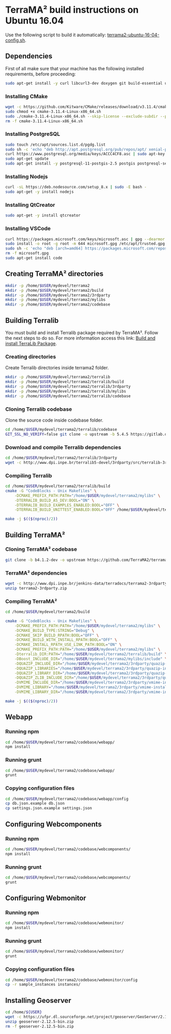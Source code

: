 # TerraMA² build instructions on Ubuntu 16.04

Use the following script to build it automatically: [terrama2-ubuntu-16-04-config.sh](install/terrama2-ubuntu-16-04-config.sh).

## Dependencies

First of all make sure that your machine has the following installed requirements, before proceeding:

```bash
sudo apt-get install -y curl libcurl3-dev doxygen git build-essential unzip locales supervisor libpython2.7-dev libproj-dev libgeos++-dev libssl-dev libxerces-c-dev screen graphviz gnutls-bin gsasl libgsasl7 libghc-gsasl-dev libgnutls-dev zlib1g-dev debhelper devscripts ssh openssh-server libpq-dev openjdk-8-jdk python-psycopg2
```

### Installing CMake

```bash
wget -c https://github.com/Kitware/CMake/releases/download/v3.11.4/cmake-3.11.4-Linux-x86_64.sh
sudo chmod +x cmake-3.11.4-Linux-x86_64.sh
sudo ./cmake-3.11.4-Linux-x86_64.sh --skip-license --exclude-subdir --prefix=/usr/local
rm -f cmake-3.11.4-Linux-x86_64.sh
```

### Installing PostgreSQL

```bash
sudo touch /etc/apt/sources.list.d/pgdg.list
sudo sh -c 'echo "deb http://apt.postgresql.org/pub/repos/apt/ xenial-pgdg main" > /etc/apt/sources.list.d/pgdg.list'
curl https://www.postgresql.org/media/keys/ACCC4CF8.asc | sudo apt-key add -
sudo apt-get update
sudo apt-get install -y postgresql-11-postgis-2.5 postgis postgresql-server-dev-11 pgadmin4
```

### Installing Nodejs

```bash
curl -sL https://deb.nodesource.com/setup_8.x | sudo -E bash -
sudo apt-get -y install nodejs
```

### Installing QtCreator

```bash
sudo apt-get -y install qtcreator
```

### Installing VSCode

```bash
curl https://packages.microsoft.com/keys/microsoft.asc | gpg --dearmor > microsoft.gpg
sudo install -o root -g root -m 644 microsoft.gpg /etc/apt/trusted.gpg.d/
sudo sh -c 'echo "deb [arch=amd64] https://packages.microsoft.com/repos/vscode stable main" > /etc/apt/sources.list.d/vscode.list'
rm -f microsoft.gpg
sudo apt-get install code
```

## Creating TerraMA² directories

```bash
mkdir -p /home/$USER/mydevel/terrama2
mkdir -p /home/$USER/mydevel/terrama2/build
mkdir -p /home/$USER/mydevel/terrama2/3rdparty
mkdir -p /home/$USER/mydevel/terrama2/mylibs
mkdir -p /home/$USER/mydevel/terrama2/codebase
```

## Building Terralib

You must build and install Terralib package required by TerraMA². Follow the next steps to do so. For more information access this link: [Build and install TerraLib Package](http://www.dpi.inpe.br/terralib5/wiki/doku.php?id=wiki:documentation:devguide#downloading_the_source_code_and_building_instructions).

### Creating directories

Create Terralib directories inside terrama2 folder.

```bash
mkdir -p /home/$USER/mydevel/terrama2/terralib
mkdir -p /home/$USER/mydevel/terrama2/terralib/build
mkdir -p /home/$USER/mydevel/terrama2/terralib/3rdparty
mkdir -p /home/$USER/mydevel/terrama2/terralib/mylibs
mkdir -p /home/$USER/mydevel/terrama2/terralib/codebase
```

### Cloning Terralib codebase

Clone the source code inside codebase folder.

```bash
cd /home/$USER/mydevel/terrama2/terralib/codebase
GIT_SSL_NO_VERIFY=false git clone -o upstream -b 5.4.5 https://gitlab.dpi.inpe.br/terralib/terralib.git .
```

### Download and compile Terralib dependencies

```bash
cd /home/$USER/mydevel/terrama2/terralib/3rdparty
wget -c http://www.dpi.inpe.br/terralib5-devel/3rdparty/src/terralib-3rdparty-linux-ubuntu-16.04.tar.gz TERRALIB_DEPENDENCIES_DIR="/home/$USER/mydevel/terrama2/mylibs" /home/$USER/mydevel/terrama2/terralib/codebase/install/install-3rdparty-linux-ubuntu-16.04.sh
```

### Compiling Terralib

```bash
cd /home/$USER/mydevel/terrama2/terralib/build
cmake -G "CodeBlocks - Unix Makefiles" \
	-DCMAKE_PREFIX_PATH:PATH="/home/$USER/mydevel/terrama2/mylibs" \
	-DTERRALIB_BUILD_AS_DEV:BOOL="ON" \
	-DTERRALIB_BUILD_EXAMPLES_ENABLED:BOOL="OFF" \
	-DTERRALIB_BUILD_UNITTEST_ENABLED:BOOL="OFF" /home/$USER/mydevel/terrama2/terralib/build/cmake

make -j $(($(nproc)/2))
```

## Building TerraMA²

### Cloning TerraMA² codebase

```bash
git clone -b b4.1.2-dev -o upstream https://github.com/TerraMA2/terrama2.git /home/$USER/mydevel/terrama2/codebase
```

### TerraMA² dependencies

```bash
wget -c http://www.dpi.inpe.br/jenkins-data/terradocs/terrama2-3rdparty.zip
unzip terrama2-3rdparty.zip
```

### Compiling TerraMA²

```bash
cd /home/$USER/mydevel/terrama2/build

cmake -G "CodeBlocks - Unix Makefiles" \
	-DCMAKE_PREFIX_PATH:PATH="/home/$USER/mydevel/terrama2/mylibs" \
	-DCMAKE_BUILD_TYPE:STRING="Debug" \
	-DCMAKE_SKIP_BUILD_RPATH:BOOL="OFF" \
	-DCMAKE_BUILD_WITH_INSTALL_RPATH:BOOL="OFF" \
	-DCMAKE_INSTALL_RPATH_USE_LINK_PATH:BOOL="ON" \
	-DCMAKE_PREFIX_PATH:PATH="/home/$USER/mydevel/terrama2/mylibs" \
	-Dterralib_DIR:PATH="/home/$USER/mydevel/terrama2/terralib/build" \
	-DBoost_INCLUDE_DIR="/home/$USER/mydevel/terrama2/mylibs/include" \
	-DQUAZIP_INCLUDE_DIR="/home/$USER/mydevel/terrama2/3rdparty/quazip-install/include/quazip" \
	-DQUAZIP_LIBRARIES="/home/$USER/mydevel/terrama2/3rdparty/quazip-install/lib/libquazip.so" \
	-DQUAZIP_LIBRARY_DIR="/home/$USER/mydevel/terrama2/3rdparty/quazip-install/lib" \
	-DQUAZIP_ZLIB_INCLUDE_DIR="/home/$USER/mydevel/terrama2/3rdparty/quazip-install/include" \
	-DVMIME_INCLUDE_DIR="/home/$USER/mydevel/terrama2/3rdparty/vmime-install/include" \
	-DVMIME_LIBRARY="/home/$USER/mydevel/terrama2/3rdparty/vmime-install/lib/libvmime.so" \
	-DVMIME_LIBRARY_DIR="/home/$USER/mydevel/terrama2/3rdparty/vmime-install/lib" /home/$USER/mydevel/terrama2/codebase/build/cmake

make -j $(($(nproc)/2))
```

## Webapp

### Running npm

```bash
cd /home/$USER/mydevel/terrama2/codebase/webapp/
npm install
```

### Running grunt

```bash
cd /home/$USER/mydevel/terrama2/codebase/webapp/
grunt
```

### Copying configuration files

```bash
cd /home/$USER/mydevel/terrama2/codebase/webapp/config
cp db.json.example db.json
cp settings.json.example settings.json
```

## Configuring Webcomponents

### Running npm

```bash
cd /home/$USER/mydevel/terrama2/codebase/webcomponents/
npm install
```

### Running grunt

```bash
cd /home/$USER/mydevel/terrama2/codebase/webcomponents/
grunt
```

## Configuring Webmonitor

### Running npm

```bash
cd /home/$USER/mydevel/terrama2/codebase/webmonitor/
npm install
```

### Running grunt

```bash
cd /home/$USER/mydevel/terrama2/codebase/webmonitor/
grunt
```

### Copying configuration files

```bash
cd /home/$USER/mydevel/terrama2/codebase/webmonitor/config
cp -r sample_instances instances/
```

## Installing Geoserver

```bash
cd /home/${USER}
wget -c https://ufpr.dl.sourceforge.net/project/geoserver/GeoServer/2.12.5/geoserver-2.12.5-bin.zip
unzip geoserver-2.12.5-bin.zip
rm -f geoserver-2.12.5-bin.zip
```
